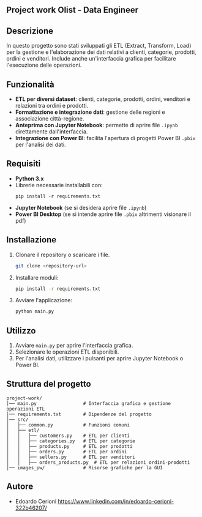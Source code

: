 ## Project work Olist - Data Engineer


## Descrizione
In questo progetto sono stati sviluppati gli ETL (Extract, Transform, Load) per la gestione e l'elaborazione dei dati relativi a clienti, categorie, prodotti, ordini e venditori. Include anche un'interfaccia grafica per facilitare l'esecuzione delle operazioni.

## Funzionalità
- **ETL per diversi dataset**: clienti, categorie, prodotti, ordini, venditori e relazioni tra ordini e prodotti.
- **Formattazione e integrazione dati**: gestione delle regioni e associazione città-regione.
- **Anteprima con Jupyter Notebook**: permette di aprire file `.ipynb` direttamente dall'interfaccia.
- **Integrazione con Power BI**: facilita l'apertura di progetti Power BI `.pbix` per l'analisi dei dati.

## Requisiti
- **Python 3.x**
- Librerie necessarie installabili con:
  ```
  pip install -r requirements.txt
  ```
- **Jupyter Notebook** (se si desidera aprire file `.ipynb`)
- **Power BI Desktop** (se si intende aprire file `.pbix` altrimenti visionare il pdf)

## Installazione
1. Clonare il repository o scaricare i file.
   ```bash
   git clone <repository-url>
   ```
2. Installare moduli:
   ```bash
   pip install -r requirements.txt
   ```
3. Avviare l'applicazione:
   ```bash
   python main.py
   ```

## Utilizzo
1. Avviare `main.py` per aprire l'interfaccia grafica.
2. Selezionare le operazioni ETL disponibili.
3. Per l'analisi dati, utilizzare i pulsanti per aprire Jupyter Notebook o Power BI.

## Struttura del progetto
```
project-work/
│── main.py                 # Interfaccia grafica e gestione operazioni ETL
│── requirements.txt        # Dipendenze del progetto
│── src/
│   ├── common.py           # Funzioni comuni
│   ├── etl/
│   │   ├── customers.py    # ETL per clienti
│   │   ├── categories.py   # ETL per categorie
│   │   ├── products.py     # ETL per prodotti
│   │   ├── orders.py       # ETL per ordini
│   │   ├── sellers.py      # ETL per venditori
│   │   ├── orders_products.py  # ETL per relazioni ordini-prodotti
│── images_pw/              # Risorse grafiche per la GUI
```

## Autore
- Edoardo Cerioni
https://www.linkedin.com/in/edoardo-cerioni-322b46207/













